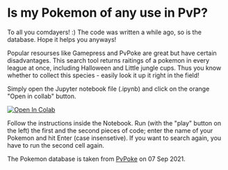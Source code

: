 # Is my Pokemon of any use in PvP?

To all you comdayers! :) The code was written a while ago, so is the database. 
Hope it helps you anyways!

Popular resourses like Gamepress and PvPoke are great but have certain disadvantages. This search tool returns raitings of a pokemon in every league at once, including Halloween and Little jungle cups. Thus you know whether to collect this species - easily look it up it right in the field!

Simply open the Jupyter notebook file (.ipynb) and click on the orange "Open in collab" button. 

[![Open In Colab](https://colab.research.google.com/assets/colab-badge.svg)](https://colab.research.google.com/github/krairy/pokemongo/blob/main/IsPokePvP.ipynb)

Follow the instructions inside the Notebook. Run (with the "play" button on the left) the first and the second pieces of code; enter the name of your Pokemon and hit Enter (case insensetive). 
If you want to search again, you have to run the second cell again. 

The Pokemon database is taken from [PvPoke](https://pvpoke.com/rankings/) on 07 Sep 2021. 


